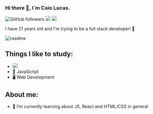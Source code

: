 ### Hi there 👋, I´m Caio Lucas.  

<img alt="GitHub followers" src="https://img.shields.io/github/followers/caiolucass?style=social"/> <img src="https://img.shields.io/static/v1?label=gmail&message=caiolfsantoss@gmail.com&color=red&style=social&logo=GMAIL"/> <img src="https://img.shields.io/static/v1?label=linkedin&message=linkedin.com/in/caio-lucas-3886a4140/&color=red&style=social&logo=LINKEDIN"/>

I have 21 years old and I'm trying to be a full stack developer! 💜

![readme](https://user-images.githubusercontent.com/30939594/91098144-5319a200-e637-11ea-9b2f-da97d1652489.gif)

## Things I like to study:
- <img src="https://img.shields.io/static/v1?label=react&message=framework&color=blue&style=for-the-badge&logo=REACT"/>
- 📱 JavaScript
- 🖥 Web Development

## About me:  
- 🌱 I’m currently learning about JS, React and HTML/CSS in general


